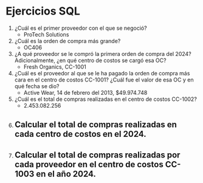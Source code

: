 # Ejercicios SQL

1. ¿Cuál es el primer proveedor con el que se negoció?
    - ProTech Solutions
2. ¿Cuál es la orden de compra más grande?
    - OC406
3. ¿A qué proveedor se le compró la primera orden de compra del 2024? Adicionalmente, ¿en qué centro de costos se cargó esa OC?
    - Fresh Organics, CC-1001
4. ¿Cuál es el proveedor al que se le ha pagado la orden de compra más cara en el centro de costos CC-1001? ¿Cuál fue el valor de esa OC y en qué fecha se dio?
    - Active Wear, 14 de febrero del 2013, $49.974.748
5. ¿Cuál es el total de compras realizadas en el centro de costos CC-1002?
    - 2.453.082.256
6. Calcular el total de compras realizadas en cada centro de costos en el 2024.
    - 
7. Calcular el total de compras realizadas por cada proveedor en el centro de costos CC-1003 en el año 2024.
    - 





